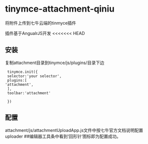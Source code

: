 # tinymce-attachment-qiniu
将附件上传到七牛云端的tinmyce插件

插件基于AngualrJS开发
<<<<<<< HEAD

## 安装
复制attachment目录到tinymce/js/plugins/目录下边
```
 tinymce.init({
 selector:'your selector',
 plugins:[
'attachment',
 ],
 toolbar:'attachment'
 
 })
```
## 配置
attachment/js/attachmentUploadApp.js文件中按七牛官方文档说明配置uploader 
##编辑器工具条中看到‘回形针’图标即为配置成功。
